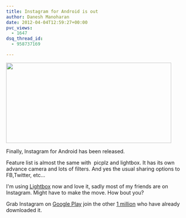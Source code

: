 ```yaml
---
title: Instagram for Android is out
author: Danesh Manoharan
date: 2012-04-04T12:59:27+00:00
pvc_views:
  - 1647
dsq_thread_id:
  - 958737169

---
```

[<img loading="lazy" class="alignnone size-medium wp-image-2427" title="instagram-android" src="/wp-content/uploads/2012/04/instagram-android-450x220.jpg" alt="" width="450" height="220" srcset="/wp-content/uploads/2012/04/instagram-android-450x220.jpg 450w, /wp-content/uploads/2012/04/instagram-android.jpg 705w" sizes="(max-width: 450px) 100vw, 450px" />][1]

Finally, Instagram for Android has been released.

Feature list is almost the same with  picplz and lightbox. It has its own advance camera and lots of filters. And yes the usual sharing options to FB,Twitter, etc...

I'm using [Lightbox][2] now and love it, sadly most of my friends are on Instagram. Might have to make the move. How bout you?

Grab Instagram on [Google Play][3] join the other [1 million][4] who have already downloaded it.

 [1]: /wp-content/uploads/2012/04/instagram-android.jpg
 [2]: https://play.google.com/store/apps/details?id=com.lightbox.android.photos&feature=search_result#?t=W251bGwsMSwxLDEsImNvbS5saWdodGJveC5hbmRyb2lkLnBob3RvcyJd
 [3]: https://play.google.com/store/apps/details?id=com.instagram.android
 [4]: http://mashable.com/2012/04/04/instagram-for-android-1m-downloads/